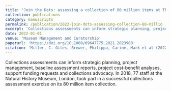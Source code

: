 ```yaml
---
title: "Join the Dots: assessing a collection of 80 million items at The Natural History Museum, London"
collection: publications
category: manuscripts
permalink: /publication/2022-join-dots-assessing-collection-80-millio
excerpt: 'Collections assessments can inform strategic planning, project management, baseline assessment reports, project cost-benefit analyses, support funding requests and collections advocacy.'
date: 2022-01-01
venue: 'Museum Management and Curatorship'
paperurl: 'https://doi.org/10.1080/09647775.2021.2023900'
citation: 'Miller, C. Giles, Brewer, Philippa, Carine, Mark et al (2022). &quot;Join the Dots: assessing a collection of 80 million items at The Natural History Museum, London.&quot; <i>Museum Management and Curatorship</i> 0(0).'
---
```


Collections assessments can inform strategic planning, project management, baseline assessment reports, project cost-benefit analyses, support funding requests and collections advocacy.  In 2018, 77 staff at the Natural History Museum, London, took part in a successful collections assessment exercise on its 80 million item collection.
